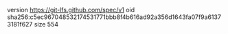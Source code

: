 version https://git-lfs.github.com/spec/v1
oid sha256:c5ec967048532174531771bbb8f4b616ad92a356d1643fa07f9a61373181f627
size 554
